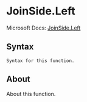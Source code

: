 ---
---

# JoinSide.Left

Microsoft Docs: [JoinSide.Left](https://docs.microsoft.com/en-us/powerquery-m/joinside-left)

## Syntax

```powerquery-m
Syntax for this function.
```

## About

About this function.

